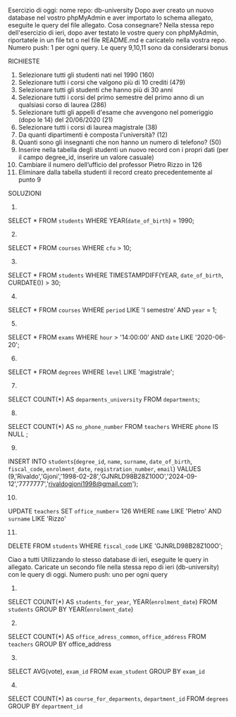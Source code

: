 Esercizio di oggi: nome repo: db-university
Dopo aver creato un nuovo database nel vostro phpMyAdmin e aver importato lo schema allegato, eseguite le query del file allegato.
Cosa consegnare? Nella stessa repo dell'esercizio di ieri, dopo aver testato le vostre query con phpMyAdmin, riportatele in un file txt o nel file README.md e caricatelo nella vostra repo.
Numero push: 1 per ogni query.
Le query 9,10,11 sono da considerarsi bonus


RICHIESTE

1. Selezionare tutti gli studenti nati nel 1990 (160)
2. Selezionare tutti i corsi che valgono più di 10 crediti (479)
3. Selezionare tutti gli studenti che hanno più di 30 anni
4. Selezionare tutti i corsi del primo semestre del primo anno di un qualsiasi corso di
laurea (286)
5. Selezionare tutti gli appelli d'esame che avvengono nel pomeriggio (dopo le 14) del
20/06/2020 (21)
6. Selezionare tutti i corsi di laurea magistrale (38)
7. Da quanti dipartimenti è composta l'università? (12)
8. Quanti sono gli insegnanti che non hanno un numero di telefono? (50)
9. Inserire nella tabella degli studenti un nuovo record con i propri dati (per il campo
degree_id, inserire un valore casuale)
10. Cambiare il numero dell’ufficio del professor Pietro Rizzo in 126
11. Eliminare dalla tabella studenti il record creato precedentemente al punto 9



SOLUZIONI

1. 
SELECT *
FROM `students`
WHERE YEAR(`date_of_birth`) = 1990;

2.
SELECT *
FROM `courses`
WHERE `cfu` > 10;

3.
SELECT *
FROM `students` 
WHERE TIMESTAMPDIFF(YEAR, `date_of_birth`, CURDATE()) > 30;

4.
SELECT * 
FROM `courses` 
WHERE `period` LIKE 'I semestre'
AND `year` = 1;

5.
SELECT * 
FROM `exams`
WHERE  `hour` > '14:00:00'
AND `date` LIKE '2020-06-20';

6.
SELECT * 
FROM `degrees` 
WHERE `level` LIKE 'magistrale';

7.
SELECT COUNT(*) AS `deparments_university`
FROM `departments`;

8.
SELECT COUNT(*) AS `no_phone_number`
FROM `teachers` 
WHERE `phone` IS NULL ; 

9.
INSERT INTO `students`(`degree_id`, `name`, `surname`, `date_of_birth`, `fiscal_code`, `enrolment_date`, `registration_number`, `email`) VALUES (9,'Rivaldo','Gjoni','1998-02-28','GJNRLD98B28Z100O','2024-09-12','7777777','rivaldogjoni1998@gmail.com');

10.
UPDATE `teachers` 
SET `office_number`= 126
WHERE `name` LIKE 'Pietro'
AND `surname` LIKE 'Rizzo'

11.
DELETE FROM `students` 
WHERE `fiscal_code` LIKE 'GJNRLD98B28Z100O';


Ciao a tutti
Utilizzando lo stesso database di ieri, eseguite le query in allegato. Caricate un secondo file nella stessa repo di ieri (db-university) con le query di oggi.
Numero push: uno per ogni query

1.
SELECT COUNT(*) AS `students_for_year`, YEAR(`enrolment_date`)
FROM `students`
GROUP BY YEAR(`enrolment_date`)

2.
SELECT COUNT(*) AS `office_adress_common`, `office_address`
FROM `teachers`
GROUP BY office_address

3.
SELECT AVG(vote), `exam_id`
FROM `exam_student`
GROUP BY `exam_id`

4.
SELECT COUNT(*) as `course_for_deparments`, `department_id`
FROM `degrees`
GROUP BY `department_id`


